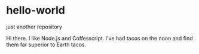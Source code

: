 # hello-world
just another repository

Hi there. I like Node.js and Coffesscript.
I've had tacos on the noon and find them far superior to Earth tacos.
